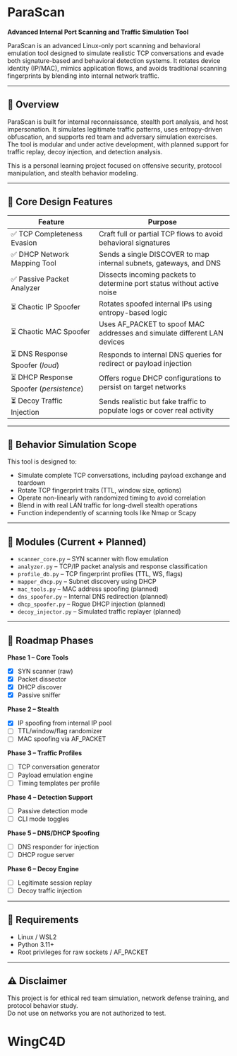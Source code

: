 # ParaScan  
**Advanced Internal Port Scanning and Traffic Simulation Tool**

ParaScan is an advanced Linux-only port scanning and behavioral emulation tool designed to simulate realistic TCP conversations and evade both signature-based and behavioral detection systems. It rotates device identity (IP/MAC), mimics application flows, and avoids traditional scanning fingerprints by blending into internal network traffic.

---

## 📌 Overview

ParaScan is built for internal reconnaissance, stealth port analysis, and host impersonation. It simulates legitimate traffic patterns, uses entropy-driven obfuscation, and supports red team and adversary simulation exercises. The tool is modular and under active development, with planned support for traffic replay, decoy injection, and detection analysis.

This is a personal learning project focused on offensive security, protocol manipulation, and stealth behavior modeling.

---

## 🎯 Core Design Features

| Feature | Purpose |
|--------|---------|
| ✅ TCP Completeness Evasion | Craft full or partial TCP flows to avoid behavioral signatures |
| ✅ DHCP Network Mapping Tool | Sends a single DISCOVER to map internal subnets, gateways, and DNS |
| ✅ Passive Packet Analyzer | Dissects incoming packets to determine port status without active noise |
| ⏳ Chaotic IP Spoofer | Rotates spoofed internal IPs using entropy-based logic |
| ⏳ Chaotic MAC Spoofer | Uses AF_PACKET to spoof MAC addresses and simulate different LAN devices |
| ⏳ DNS Response Spoofer (*loud*) | Responds to internal DNS queries for redirect or payload injection |
| ⏳ DHCP Response Spoofer (*persistence*) | Offers rogue DHCP configurations to persist on target networks |
| ⏳ Decoy Traffic Injection | Sends realistic but fake traffic to populate logs or cover real activity |

---

## 🧠 Behavior Simulation Scope

This tool is designed to:

- Simulate complete TCP conversations, including payload exchange and teardown
- Rotate TCP fingerprint traits (TTL, window size, options)
- Operate non-linearly with randomized timing to avoid correlation
- Blend in with real LAN traffic for long-dwell stealth operations
- Function independently of scanning tools like Nmap or Scapy

---

## 🔨 Modules (Current + Planned)

- `scanner_core.py` – SYN scanner with flow emulation
- `analyzer.py` – TCP/IP packet analysis and response classification
- `profile_db.py` – TCP fingerprint profiles (TTL, WS, flags)
- `mapper_dhcp.py` – Subnet discovery using DHCP
- `mac_tools.py` – MAC address spoofing (planned)
- `dns_spoofer.py` – Internal DNS redirection (planned)
- `dhcp_spoofer.py` – Rogue DHCP injection (planned)
- `decoy_injector.py` – Simulated traffic replayer (planned)

---

## 🧱 Roadmap Phases

**Phase 1 – Core Tools**  
- [x] SYN scanner (raw)
- [x] Packet dissector
- [x] DHCP discover
- [x] Passive sniffer

**Phase 2 – Stealth**  
- [x] IP spoofing from internal IP pool  
- [ ] TTL/window/flag randomizer  
- [ ] MAC spoofing via AF_PACKET  

**Phase 3 – Traffic Profiles**  
- [ ] TCP conversation generator  
- [ ] Payload emulation engine  
- [ ] Timing templates per profile  

**Phase 4 – Detection Support**  
- [ ] Passive detection mode  
- [ ] CLI mode toggles  

**Phase 5 – DNS/DHCP Spoofing**  
- [ ] DNS responder for injection  
- [ ] DHCP rogue server  

**Phase 6 – Decoy Engine**  
- [ ] Legitimate session replay  
- [ ] Decoy traffic injection

---

## 📎 Requirements

- Linux / WSL2  
- Python 3.11+  
- Root privileges for raw sockets / AF_PACKET

---

## ⚠️ Disclaimer

This project is for ethical red team simulation, network defense training, and protocol behavior study.  
Do not use on networks you are not authorized to test.
# WingC4D
